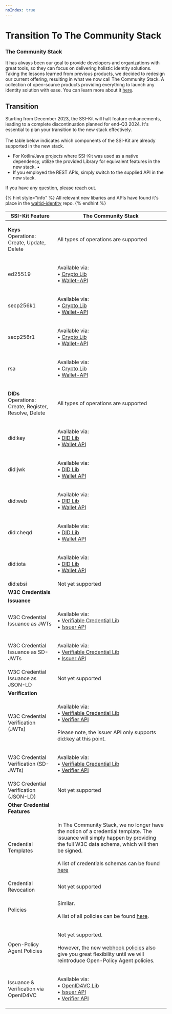 ```yaml
---
noIndex: true
---
```


# Transition To The Community Stack

### The Community Stack

It has always been our goal to provide developers and organizations with great tools, so they can focus on delivering holistic identity solutions. Taking the lessons learned from previous products, we decided to redesign our current offering, resulting in what we now call The Community Stack. A collection of open-source products providing everything to launch any identity solution with ease. You can learn more about it [here](https://walt.id/blog/p/community-stack).

## Transition

Starting from December 2023, the SSI-Kit will halt feature enhancements, leading to a complete discontinuation planned for end-Q3 2024. It's essential to plan your transition to the new stack effectively. \
\
The table below indicates which components of the SSI-Kit are already supported in the new stack.

* For Kotlin/Java projects where SSI-Kit was used as a native dependency, utilize the provided Library for equivalent features in the new stack. •
* If you employed the REST APIs, simply switch to the supplied API in the new stack.

If you have any question, please [reach out](https://walt.id/discord).

{% hint style="info" %}
All relevant new libaries and APIs have found it's place in the [waltid-identity](https://github.com/walt-id/waltid-identity) repo.
{% endhint %}

| SSI-Kit Feature                                                               | The Community Stack                                                                                                                                                                                                                                                                                                                         |
| ----------------------------------------------------------------------------- | ------------------------------------------------------------------------------------------------------------------------------------------------------------------------------------------------------------------------------------------------------------------------------------------------------------------------------------------- |
| <p><strong>Keys</strong><br>Operations: Create, Update, Delete</p>            | All types of operations are supported                                                                                                                                                                                                                                                                                                       |
| ed25519                                                                       | <p>Available via: <br>• <a href="https://github.com/walt-id/waltid-identity/blob/main/waltid-crypto/README.md">Crypto Lib</a><br>• <a href="https://docs.oss.walt.id/wallet/api/getting-started">Wallet-API</a></p>                                                                                                                         |
| secp256k1                                                                     | <p>Available via: <br>• <a href="https://github.com/walt-id/waltid-identity/blob/main/waltid-crypto/README.md">Crypto Lib</a><br>• <a href="https://docs.oss.walt.id/wallet/api/getting-started">Wallet-API</a></p>                                                                                                                         |
| secp256r1                                                                     | <p>Available via: <br>• <a href="https://github.com/walt-id/waltid-identity/blob/main/waltid-crypto/README.md">Crypto Lib</a><br>• <a href="https://docs.oss.walt.id/wallet/api/getting-started">Wallet-API</a></p>                                                                                                                         |
| rsa                                                                           | <p>Available via: <br>• <a href="https://github.com/walt-id/waltid-identity/blob/main/waltid-crypto/README.md">Crypto Lib</a><br>• <a href="https://docs.oss.walt.id/wallet/api/getting-started">Wallet-API</a></p>                                                                                                                         |
| <p><strong>DIDs</strong><br>Operations: Create, Register, Resolve, Delete</p> | All types of operations are supported                                                                                                                                                                                                                                                                                                       |
| did:key                                                                       | <p>Available via:<br>• <a href="https://github.com/walt-id/waltid-identity/blob/main/waltid-did/README.md">DID Lib</a><br>• <a href="https://docs.oss.walt.id/wallet/api/getting-started">Wallet API</a></p>                                                                                                                                |
| did:jwk                                                                       | <p>Available via:<br>• <a href="https://github.com/walt-id/waltid-identity/blob/main/waltid-did/README.md">DID Lib</a><br>• <a href="https://docs.oss.walt.id/wallet/api/getting-started">Wallet API</a></p>                                                                                                                                |
| did:web                                                                       | <p>Available via:<br>• <a href="https://github.com/walt-id/waltid-identity/blob/main/waltid-did/README.md">DID Lib</a><br>• <a href="https://docs.oss.walt.id/wallet/api/getting-started">Wallet API</a></p>                                                                                                                                |
| did:cheqd                                                                     | <p>Available via:<br>• <a href="https://github.com/walt-id/waltid-identity/blob/main/waltid-did/README.md">DID Lib</a><br>• <a href="https://docs.oss.walt.id/wallet/api/getting-started">Wallet API</a></p>                                                                                                                                |
| did:iota                                                                      | <p>Available via:<br>• <a href="https://github.com/walt-id/waltid-identity/blob/main/waltid-did/README.md">DID Lib</a><br>• <a href="https://docs.oss.walt.id/wallet/api/getting-started">Wallet API</a></p>                                                                                                                                |
| did:ebsi                                                                      | Not yet supported                                                                                                                                                                                                                                                                                                                           |
| **W3C Credentials**                                                           |                                                                                                                                                                                                                                                                                                                                             |
| **Issuance**                                                                  |                                                                                                                                                                                                                                                                                                                                             |
| W3C Credential Issuance as JWTs                                               | <p>Available via:<br>• <a href="https://github.com/walt-id/waltid-identity/tree/main/waltid-verifiable-credentials">Verifiable Credential Lib</a><br>• <a href="https://github.com/walt-id/waltid-identity/tree/main/waltid-issuer-api">Issuer API</a></p>                                                                                  |
| W3C Credential Issuance as SD-JWTs                                            | <p>Available via:<br>• <a href="https://github.com/walt-id/waltid-identity/tree/main/waltid-verifiable-credentials">Verifiable Credential Lib</a><br>• <a href="https://github.com/walt-id/waltid-identity/tree/main/waltid-issuer-api">Issuer API</a></p>                                                                                  |
| W3C Credential Issuance as JSON-LD                                            | Not yet supported                                                                                                                                                                                                                                                                                                                           |
| **Verification**                                                              |                                                                                                                                                                                                                                                                                                                                             |
| W3C Credential Verification (JWTs)                                            | <p>Available via:<br>• <a href="https://github.com/walt-id/waltid-identity/tree/main/waltid-verifiable-credentials">Verifiable Credential Lib</a><br>• <a href="https://github.com/walt-id/waltid-identity/tree/main/waltid-verifier-api">Verifier API</a><br><br>Please note, the issuer API only supports did:key at this point.</p>      |
| W3C Credential Verification (SD-JWTs)                                         | <p>Available via:<br>• <a href="https://github.com/walt-id/waltid-identity/tree/main/waltid-verifiable-credentials">Verifiable Credential Lib</a><br>• <a href="https://github.com/walt-id/waltid-identity/tree/main/waltid-verifier-api">Verifier API</a></p>                                                                              |
| W3C Credential Verification (JSON-LD)                                         | Not yet supported                                                                                                                                                                                                                                                                                                                           |
| **Other Credential Features**                                                 |                                                                                                                                                                                                                                                                                                                                             |
| Credential Templates                                                          | <p>In The Community Stack, we no longer have the notion of a credential template. The issuance will simply happen by providing the full W3C data schema, which will then be signed. <br><br>A list of credentials schemas can be found <a href="https://credentials.walt.id/">here</a></p>                                                  |
| Credential Revocation                                                         | Not yet supported                                                                                                                                                                                                                                                                                                                           |
| Policies                                                                      | <p>Similar. <br><br>A list of all policies can be found <a href="https://docs.oss.walt.id/verifier/api/policies">here</a>.</p>                                                                                                                                                                                                              |
| Open-Policy Agent Policies                                                    | <p>Not yet supported.<br><br>However, the new <a href="https://docs.oss.walt.id/verifier/api/policies">webhook policies</a> also give you great flexibility until we will reintroduce Open-Policy Agent policies.</p>                                                                                                                       |
| Issuance & Verification via OpenID4VC                                         | <p>Available via: <br>• <a href="https://github.com/walt-id/waltid-identity/tree/main/waltid-openid4vc">OpenID4VC Lib</a><br>• <a href="https://github.com/walt-id/waltid-identity/tree/main/waltid-issuer-api">Issuer API</a><br>• <a href="https://github.com/walt-id/waltid-identity/tree/main/waltid-verifier-api">Verifier API</a></p> |



